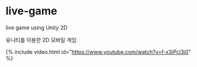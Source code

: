 # live-game
live game using Unity 2D


유니티를 이용한 2D 모바일 게임

 {% include video.html id="https://www.youtube.com/watch?v=f-x3iPcl3i0" %} 
